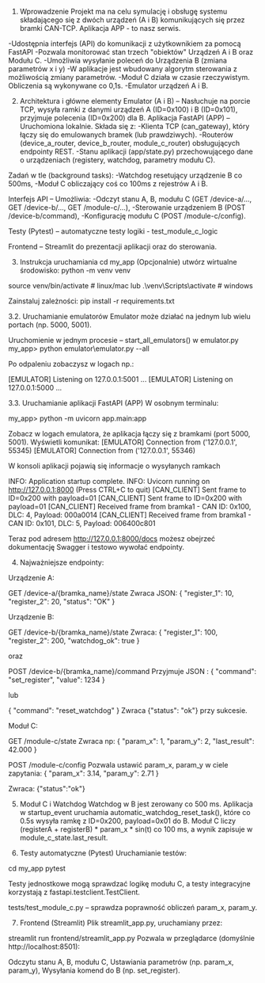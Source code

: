 1. Wprowadzenie
Projekt ma na celu symulację i obsługę systemu składającego się z dwóch urządzeń (A i B) komunikujących się przez bramki CAN-TCP. 
Aplikacja APP - to nasz serwis. 

-Udostępnia interfejs (API) do komunikacji z użytkownikiem za pomocą FastAPI
-Pozwala monitorować stan trzech "obiektów" Urządzeń A i B oraz Modułu C.
-Umożliwia wysyłanie poleceń do Urządzenia B (zmiana parametrów x i y)
-W aplikacje jest wbudowany algorytm sterowania z możliwością zmiany parametrów. 
-Moduł C działa w czasie rzeczywistym. Obliczenia są wykonywane co 0,1s.
-Emulator urządzeń A i B.

2. Architektura i główne elementy
Emulator (A i B) – Nasłuchuje na porcie TCP, wysyła ramki z danymi urządzeń A (ID=0x100) i B (ID=0x101), przyjmuje polecenia (ID=0x200) dla B.
Aplikacja FastAPI (APP) – Uruchomiona lokalnie. Składa się z:
-Klienta TCP (can_gateway), który łączy się do emulowanych bramek (lub prawdziwych).
-Routerów (device_a_router, device_b_router, module_c_router) obsługujących endpointy REST.
-Stanu aplikacji (app/state.py) przechowującego dane o urządzeniach (registery, watchdog, parametry modułu C).

Zadań w tle (background tasks):
-Watchdog resetujący urządzenie B co 500ms,
-Moduł C obliczający coś co 100ms z rejestrów A i B.

Interfejs API – Umożliwia:
-Odczyt stanu A, B, modułu C (GET /device-a/..., GET /device-b/..., GET /module-c/...),
-Sterowanie urządzeniem B (POST /device-b/command),
-Konfigurację modułu C (POST /module-c/config).

Testy (Pytest) – automatyczne testy logiki - test_module_c_logic

Frontend – Streamlit do prezentacji aplikacji oraz do sterowania.


3. Instrukcja uruchamiania
cd my_app
(Opcjonalnie) utwórz wirtualne środowisko:
python -m venv venv

source venv/bin/activate  # linux/mac
lub 
.\venv\Scripts\activate  # windows

Zainstaluj zależności:
pip install -r requirements.txt

3.2. Uruchamianie emulatorów
Emulator może działać na jednym lub wielu portach (np. 5000, 5001). 

Uruchomienie w jednym procesie – start_all_emulators() w emulator.py
my_app> python emulator\emulator.py --all

Po odpaleniu zobaczysz w logach np.:

[EMULATOR] Listening on 127.0.0.1:5001 ...
[EMULATOR] Listening on 127.0.0.1:5000 ...

3.3. Uruchamianie aplikacji FastAPI (APP)
W osobnym terminalu:

my_app> python -m uvicorn app.main:app

Zobacz w logach emulatora, że aplikacja łączy się z bramkami (port 5000, 5001). Wyświetli komunikat:
[EMULATOR] Connection from ('127.0.0.1', 55345)
[EMULATOR] Connection from ('127.0.0.1', 55346)

W konsoli aplikacji pojawią się informacje o wysyłanych ramkach

INFO:     Application startup complete.
INFO:     Uvicorn running on http://127.0.0.1:8000 (Press CTRL+C to quit)
[CAN_CLIENT] Sent frame to ID=0x200 with payload=01
[CAN_CLIENT] Sent frame to ID=0x200 with payload=01
[CAN_CLIENT] Received frame from bramka1 - CAN ID: 0x100, DLC: 4, Payload: 000a0014
[CAN_CLIENT] Received frame from bramka1 - CAN ID: 0x101, DLC: 5, Payload: 006400c801


Teraz pod adresem http://127.0.0.1:8000/docs możesz obejrzeć dokumentację Swagger i testowo wywołać endpointy.

4. Najważniejsze endpointy:

Urządzenie A:

GET /device-a/{bramka_name}/state
Zwraca JSON:
{
  "register_1": 10,
  "register_2": 20,
  "status": "OK"
}

Urządzenie B:

GET /device-b/{bramka_name}/state
Zwraca: 
{
  "register_1": 100,
  "register_2": 200,
  "watchdog_ok": true
}

oraz 

POST /device-b/{bramka_name}/command
Przyjmuje JSON :
{
  "command": "set_register",
  "value": 1234
}

lub

{
  "command": "reset_watchdog"
}
Zwraca {"status": "ok"} przy sukcesie.

Moduł C:

GET /module-c/state
Zwraca np:
{
  "param_x": 1,
  "param_y": 2,
  "last_result": 42.000
}

POST /module-c/config
Pozwala ustawić param_x, param_y w ciele zapytania:
{
  "param_x": 3.14,
  "param_y": 2.71
}

Zwraca: {"status":"ok"} 

5. Moduł C i Watchdog
Watchdog w B jest zerowany co 500 ms. Aplikacja w startup_event uruchamia automatic_watchdog_reset_task(), które co 0.5s wysyła ramkę z ID=0x200, payload=0x01 do B.
Moduł C liczy (registerA + registerB) * param_x * sin(t) co 100 ms, a wynik zapisuje w module_c_state.last_result.

6. Testy automatyczne (Pytest)
Uruchamianie testów:

cd my_app
pytest

Testy jednostkowe mogą sprawdzać logikę modułu C, a testy integracyjne korzystają z fastapi.testclient.TestClient.

tests/test_module_c.py – sprawdza poprawność obliczeń param_x, param_y.

7. Frontend (Streamlit)
Plik streamlit_app.py, uruchamiany przez:

streamlit run frontend/streamlit_app.py
Pozwala w przeglądarce (domyślnie http://localhost:8501):

Odczytu stanu A, B, modułu C,
Ustawiania parametrów (np. param_x, param_y),
Wysyłania komend do B (np. set_register).